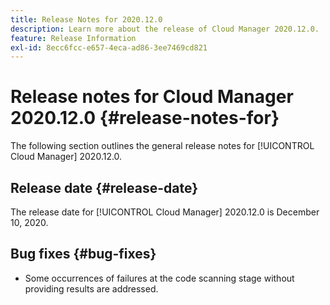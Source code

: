 ```yaml
---
title: Release Notes for 2020.12.0
description: Learn more about the release of Cloud Manager 2020.12.0.
feature: Release Information
exl-id: 8ecc6fcc-e657-4eca-ad86-3ee7469cd821
---
```

# Release notes for Cloud Manager 2020.12.0 {#release-notes-for}

The following section outlines the general release notes for [!UICONTROL Cloud Manager] 2020.12.0.

## Release date {#release-date}

The release date for [!UICONTROL Cloud Manager] 2020.12.0 is December 10, 2020.

## Bug fixes {#bug-fixes}

* Some occurrences of failures at the code scanning stage without providing results are addressed.
